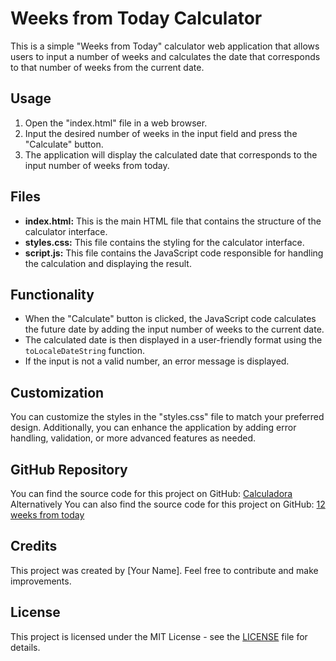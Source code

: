 # Weeks from Today Calculator

This is a simple "Weeks from Today" calculator web application that allows users to input a number of weeks and calculates the date that corresponds to that number of weeks from the current date.

## Usage

1. Open the "index.html" file in a web browser.
2. Input the desired number of weeks in the input field and press the "Calculate" button.
3. The application will display the calculated date that corresponds to the input number of weeks from today.

## Files

- **index.html:** This is the main HTML file that contains the structure of the calculator interface.
- **styles.css:** This file contains the styling for the calculator interface.
- **script.js:** This file contains the JavaScript code responsible for handling the calculation and displaying the result.

## Functionality

- When the "Calculate" button is clicked, the JavaScript code calculates the future date by adding the input number of weeks to the current date.
- The calculated date is then displayed in a user-friendly format using the `toLocaleDateString` function.
- If the input is not a valid number, an error message is displayed.

## Customization

You can customize the styles in the "styles.css" file to match your preferred design. Additionally, you can enhance the application by adding error handling, validation, or more advanced features as needed.

## GitHub Repository

You can find the source code for this project on GitHub: [Calculadora](http://calculador.io/)
Alternatively You can also find the source code for this project on GitHub: [12 weeks from today](https://weeksfromtoday.com/)


## Credits

This project was created by [Your Name]. Feel free to contribute and make improvements.

## License

This project is licensed under the MIT License - see the [LICENSE](LICENSE) file for details.
